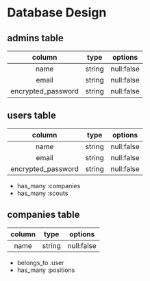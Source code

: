 # Database Design

## admins table

|column|type|options|
|:--:|:--:|:--:|
|name|string|null:false|
|email|string|null:false|
|encrypted_password|string|null:false|


## users table

|column|type|options|
|:--:|:--:|:--:|
|name|string|null:false|
|email|string|null:false|
|encrypted_password|string|null:false|

- has_many :companies
- has_many :scouts

## companies table

|column|type|options|
|:--:|:--:|:--:|
|name|string|null:false|

- belongs_to :user
- has_many :positions

